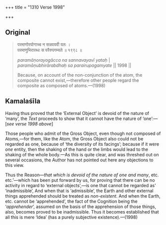 +++
title = "1310 Verse 1998"

+++
## Original 
>
> परमाणोरयोगाच्च न सन्नवयवी यतः ।  
> परमाणुभिरारब्धः स परैरुपगम्यते ॥ १९९८ ॥ 
>
> *paramāṇorayogācca na sannavayavī yataḥ* \|  
> *paramāṇubhirārabdhaḥ sa parairupagamyate* \|\| 1998 \|\| 
>
> Because, on account of the non-conjunction of the atom, the composite cannot exist,—therefore other people regard the composite as composed of atoms.—(1998)



## Kamalaśīla

Having thus proved that the ‘External Object’ is devoid of the nature of ‘many’, the *Text* proceeds to show that it cannot have the nature of ‘one’:—[*see verse 1998 above*]

Those people who admit of the Gross Object, even though not composed of Atoms,—for them, like the Atom, the Gross Object also could not be regarded as one, because of ‘the diversity of its facings’; because if it were *one* entity, then the shaking of the hand or the limbs would lead to the shaking of the whole body.—As this is quite clear, and was threshed out on several occasions, the Author has not pointed out here any objections to this view.

Thus the Reason—*that which is devoid of the nature of one and many*, etc. etc.’—which has been put forward by us, for proving that there can be no activity in regard to ‘external objects’,—is one that cannot be regarded as' ‘inadmissible’, And when that is ‘admissible’, the Earth and other external things apprehended should be treated as *non-existent*. And when the Earth, etc. cannot be ‘apprehended’, the fact of the Cognition being the ‘*apprehender*’, assumed on the basis of the apprehension of those things, also, becomes proved to be inadmissible. Thus it becomes established that all this is mere ‘Idea’ (has a purely subjective existence).—(1998)


